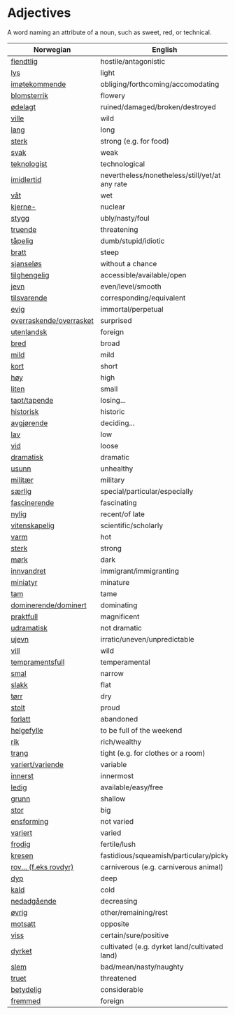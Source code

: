 # Adjectives

A word naming an attribute of a noun, such as sweet, red, or technical.

| Norwegian | English |
| --- | --- |
| [fiendtlig](https://www.ordnett.no/search?language=no&phrase=fiendtlig) | hostile/antagonistic |
| [lys](https://www.ordnett.no/search?language=no&phrase=lys) | light |
| [imøtekommende](https://www.ordnett.no/search?language=no&phrase=imøtekommende) | obliging/forthcoming/accomodating |
| [blomsterrik](https://www.ordnett.no/search?language=no&phrase=blomsterrik) | flowery |
| [ødelagt](https://www.ordnett.no/search?language=no&phrase=ødelagt) | ruined/damaged/broken/destroyed |
| [ville](https://www.ordnett.no/search?language=no&phrase=ville) | wild |
| [lang](https://www.ordnett.no/search?language=no&phrase=lang) | long |
| [sterk](https://www.ordnett.no/search?language=no&phrase=sterk) | strong (e.g. for food) |
| [svak](https://www.ordnett.no/search?language=no&phrase=svak) | weak |
| [teknologist](https://www.ordnett.no/search?language=no&phrase=teknologist) | technological |
| [imidlertid](https://www.ordnett.no/search?language=no&phrase=imidlertid) | nevertheless/nonetheless/still/yet/at any rate |
| [våt](https://www.ordnett.no/search?language=no&phrase=våt) | wet |
| [kjerne-](https://www.ordnett.no/search?language=no&phrase=kjerne-) | nuclear |
| [stygg](https://www.ordnett.no/search?language=no&phrase=stygg) | ubly/nasty/foul |
| [truende](https://www.ordnett.no/search?language=no&phrase=truende) | threatening |
| [tåpelig](https://www.ordnett.no/search?language=no&phrase=tåpelig) | dumb/stupid/idiotic |
| [bratt](https://www.ordnett.no/search?language=no&phrase=bratt) | steep |
| [sjanseløs](https://www.ordnett.no/search?language=no&phrase=sjanseløs) | without a chance |
| [tilghengelig](https://www.ordnett.no/search?language=no&phrase=tilghengelig) | accessible/available/open |
| [jevn](https://www.ordnett.no/search?language=no&phrase=jevn) | even/level/smooth |
| [tilsvarende](https://www.ordnett.no/search?language=no&phrase=tilsvarende) | corresponding/equivalent |
| [evig](https://www.ordnett.no/search?language=no&phrase=evig) | immortal/perpetual |
| [overraskende/overrasket](https://www.ordnett.no/search?language=no&phrase=overraskende/overrasket) | surprised |
| [utenlandsk](https://www.ordnett.no/search?language=no&phrase=utenlandsk) | foreign |
| [bred](https://www.ordnett.no/search?language=no&phrase=bred) | broad |
| [mild](https://www.ordnett.no/search?language=no&phrase=mild) | mild |
| [kort](https://www.ordnett.no/search?language=no&phrase=kort) | short |
| [høy](https://www.ordnett.no/search?language=no&phrase=høy) | high |
| [liten](https://www.ordnett.no/search?language=no&phrase=liten) | small |
| [tapt/tapende](https://www.ordnett.no/search?language=no&phrase=tapt/tapende) | losing... |
| [historisk](https://www.ordnett.no/search?language=no&phrase=historisk) | historic |
| [avgjørende](https://www.ordnett.no/search?language=no&phrase=avgjørende) | deciding... |
| [lav](https://www.ordnett.no/search?language=no&phrase=lav) | low |
| [vid](https://www.ordnett.no/search?language=no&phrase=vid) | loose |
| [dramatisk](https://www.ordnett.no/search?language=no&phrase=dramatisk) | dramatic |
| [usunn](https://www.ordnett.no/search?language=no&phrase=usunn) | unhealthy |
| [militær](https://www.ordnett.no/search?language=no&phrase=militær) | military |
| [særlig](https://www.ordnett.no/search?language=no&phrase=særlig) | special/particular/especially |
| [fascinerende](https://www.ordnett.no/search?language=no&phrase=fascinerende) | fascinating |
| [nylig](https://www.ordnett.no/search?language=no&phrase=nylig) | recent/of late |
| [vitenskapelig](https://www.ordnett.no/search?language=no&phrase=vitenskapelig) | scientific/scholarly |
| [varm](https://www.ordnett.no/search?language=no&phrase=varm) | hot |
| [sterk](https://www.ordnett.no/search?language=no&phrase=sterk) | strong |
| [mørk](https://www.ordnett.no/search?language=no&phrase=mørk) | dark |
| [innvandret](https://www.ordnett.no/search?language=no&phrase=innvandret) | immigrant/immigranting |
| [miniatyr](https://www.ordnett.no/search?language=no&phrase=miniatyr) | minature |
| [tam](https://www.ordnett.no/search?language=no&phrase=tam) | tame |
| [dominerende/dominert](https://www.ordnett.no/search?language=no&phrase=dominerende/dominert) | dominating |
| [praktfull](https://www.ordnett.no/search?language=no&phrase=praktfull) | magnificent |
| [udramatisk](https://www.ordnett.no/search?language=no&phrase=udramatisk) | not dramatic |
| [ujevn](https://www.ordnett.no/search?language=no&phrase=ujevn) | irratic/uneven/unpredictable |
| [vill](https://www.ordnett.no/search?language=no&phrase=vill) | wild |
| [tempramentsfull](https://www.ordnett.no/search?language=no&phrase=tempramentsfull) | temperamental |
| [smal](https://www.ordnett.no/search?language=no&phrase=smal) | narrow |
| [slakk](https://www.ordnett.no/search?language=no&phrase=slakk) | flat |
| [tørr](https://www.ordnett.no/search?language=no&phrase=tørr) | dry |
| [stolt](https://www.ordnett.no/search?language=no&phrase=stolt) | proud |
| [forlatt](https://www.ordnett.no/search?language=no&phrase=forlatt) | abandoned |
| [helgefylle](https://www.ordnett.no/search?language=no&phrase=helgefylle) | to be full of the weekend |
| [rik](https://www.ordnett.no/search?language=no&phrase=rik) | rich/wealthy |
| [trang](https://www.ordnett.no/search?language=no&phrase=trang) | tight (e.g. for clothes or a room) |
| [variert/variende](https://www.ordnett.no/search?language=no&phrase=variert/variende) | variable |
| [innerst](https://www.ordnett.no/search?language=no&phrase=innerst) | innermost |
| [ledig](https://www.ordnett.no/search?language=no&phrase=ledig) | available/easy/free |
| [grunn](https://www.ordnett.no/search?language=no&phrase=grunn) | shallow |
| [stor](https://www.ordnett.no/search?language=no&phrase=stor) | big |
| [ensforming](https://www.ordnett.no/search?language=no&phrase=ensforming) | not varied |
| [variert](https://www.ordnett.no/search?language=no&phrase=variert) | varied |
| [frodig](https://www.ordnett.no/search?language=no&phrase=frodig) | fertile/lush |
| [kresen](https://www.ordnett.no/search?language=no&phrase=kresen) | fastidious/squeamish/particulary/picky |
| [rov... (f.eks rovdyr)](https://www.ordnett.no/search?language=no&phrase=rov...%20(f.eks%20rovdyr)) | carniverous (e.g. carniverous animal) |
| [dyp](https://www.ordnett.no/search?language=no&phrase=dyp) | deep |
| [kald](https://www.ordnett.no/search?language=no&phrase=kald) | cold |
| [nedadgående](https://www.ordnett.no/search?language=no&phrase=nedadgående) | decreasing |
| [øvrig](https://www.ordnett.no/search?language=no&phrase=øvrig) | other/remaining/rest |
| [motsatt](https://www.ordnett.no/search?language=no&phrase=motsatt) | opposite |
| [viss](https://www.ordnett.no/search?language=no&phrase=viss) | certain/sure/positive |
| [dyrket](https://www.ordnett.no/search?language=no&phrase=dyrket) | cultivated (e.g. dyrket land/cultivated land) |
| [slem](https://www.ordnett.no/search?language=no&phrase=slem) | bad/mean/nasty/naughty |
| [truet](https://www.ordnett.no/search?language=no&phrase=truet) | threatened |
| [betydelig](https://www.ordnett.no/search?language=no&phrase=betydelig) | considerable |
| [fremmed](https://www.ordnett.no/search?language=no&phrase=fremmed) | foreign |

